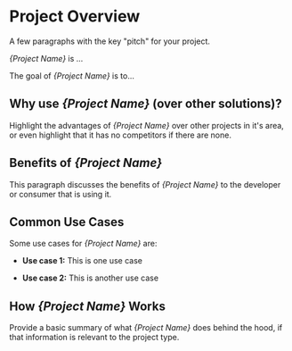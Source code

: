 # Project Overview

A few paragraphs with the key "pitch" for your project.

*{Project Name}* is ...

The goal of *{Project Name}* is to...

## Why use *{Project Name}* (over other solutions)?

Highlight the advantages of *{Project Name}* over other projects in it's area, or even highlight that it has no competitors if there are none.

## Benefits of *{Project Name}*

This paragraph discusses the benefits of *{Project Name}* to the developer or consumer that is using it.

## Common Use Cases

Some use cases for *{Project Name}* are:

- **Use case 1:** This is one use case

- **Use case 2:** This is another use case

## How *{Project Name}* Works

Provide a basic summary of what *{Project Name}* does behind the hood, if that information is relevant to the project type.